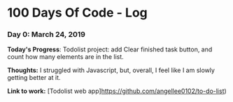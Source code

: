 # 100 Days Of Code - Log

### Day 0: March 24, 2019 

**Today's Progress**: Todolist project: add Clear finished task button, and count how many elements are in the list.

**Thoughts:** I struggled with Javascript, but, overall, I feel like I am slowly getting better at it.

**Link to work:** [Todolist web app]https://github.com/angellee0102/to-do-list)


